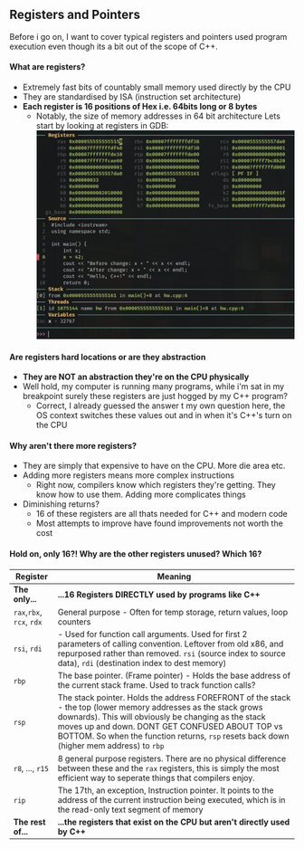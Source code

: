 ## Registers and Pointers
Before i go on, I want to cover typical registers and pointers used program execution even though its a bit out of the scope of C++.

#### What are registers?
- Extremely fast bits of countably small memory used directly by the CPU
- They are standardised by ISA (instruction set architecture)
- **Each register is 16 positions of Hex i.e. 64bits long or 8 bytes**
    * Notably, the size of memory addresses in 64 bit architecture
Lets start by looking at registers in GDB:
![registers](gdb_registers.png)

#### Are registers hard locations or are they abstraction
- **They are NOT an abstraction they're on the CPU physically**
- Well hold, my computer is running many programs, while i'm sat in my breakpoint surely these registers are just hogged by my C++ program?
    * Correct, I already guessed the answer t my own question here, the OS context switches these values out and in when it's C++'s turn on the CPU

#### Why aren't there more registers?
- They are simply that expensive to have on the CPU. More die area etc.
- Adding more registers means more complex instructions
    * Right now, compilers know which registers they're getting. They know how to use them. Adding more complicates things
- Diminishing returns?
    * 16 of these registers are all thats needed for C++ and modern code
    * Most attempts to improve have found improvements not worth the cost

#### Hold on, only 16?! Why are the other registers unused? Which 16?
| **Register** | Meaning |
| -------- | -------- |
| **The only...** | **...16 Registers DIRECTLY used by programs like C++** |
| `rax`,`rbx`, `rcx`, `rdx` | General purpose - Often for temp storage, return values, loop counters |
| `rsi`, `rdi` | - Used for function call arguments. Used for first 2 parameters of calling convention. Leftover from old x86, and repurposed rather than removed. `rsi` (source index to source data), `rdi` (destination index to dest memory) |
| `rbp` | The base pointer. (Frame pointer) - Holds the base address of the current stack frame. Used to track function calls? |
| `rsp` | The stack pointer. Holds the address FOREFRONT of the stack - the top (lower memory addresses as the stack grows downards). This will obviously be changing as the stack moves up and down. DONT GET CONFUSED ABOUT TOP vs BOTTOM. So when the function returns, `rsp` resets back down (higher mem address) to `rbp` |
| `r8`, ..., `r15` | 8 general purpose registers. There are no physical difference between these and the `rax` registers, this is simply the most efficient way to seperate things that compilers enjoy. |
| `rip` | The 17th, an exception, Instruction pointer. It points to the address of the current instruction being executed, which is in the read-only text segment of memory |
| **The rest of...** | **...the registers that exist on the CPU but aren't directly used by C++** |